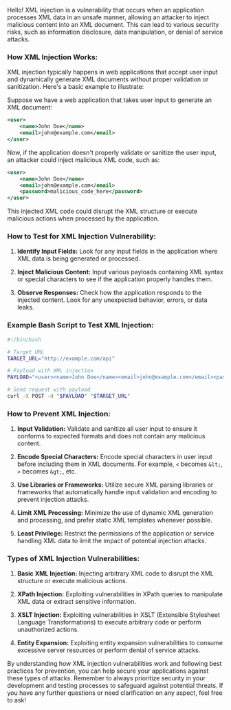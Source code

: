 Hello! XML injection is a vulnerability that occurs when an application processes XML data in an unsafe manner, allowing an attacker to inject malicious content into an XML document. This can lead to various security risks, such as information disclosure, data manipulation, or denial of service attacks.

### How XML Injection Works:

XML injection typically happens in web applications that accept user input and dynamically generate XML documents without proper validation or sanitization. Here's a basic example to illustrate:

Suppose we have a web application that takes user input to generate an XML document:

```xml
<user>
    <name>John Doe</name>
    <email>john@example.com</email>
</user>
```

Now, if the application doesn't properly validate or sanitize the user input, an attacker could inject malicious XML code, such as:

```xml
<user>
    <name>John Doe</name>
    <email>john@example.com</email>
    <password>malicious_code_here</password>
</user>
```

This injected XML code could disrupt the XML structure or execute malicious actions when processed by the application.

### How to Test for XML Injection Vulnerability:

1. **Identify Input Fields:** Look for any input fields in the application where XML data is being generated or processed.

2. **Inject Malicious Content:** Input various payloads containing XML syntax or special characters to see if the application properly handles them.

3. **Observe Responses:** Check how the application responds to the injected content. Look for any unexpected behavior, errors, or data leaks.

### Example Bash Script to Test XML Injection:

```bash
#!/bin/bash

# Target URL
TARGET_URL="http://example.com/api"

# Payload with XML injection
PAYLOAD="<user><name>John Doe</name><email>john@example.com</email><password>malicious_code_here</password></user>"

# Send request with payload
curl -X POST -d "$PAYLOAD" "$TARGET_URL"
```

### How to Prevent XML Injection:

1. **Input Validation:** Validate and sanitize all user input to ensure it conforms to expected formats and does not contain any malicious content.

2. **Encode Special Characters:** Encode special characters in user input before including them in XML documents. For example, `<` becomes `&lt;`, `>` becomes `&gt;`, etc.

3. **Use Libraries or Frameworks:** Utilize secure XML parsing libraries or frameworks that automatically handle input validation and encoding to prevent injection attacks.

4. **Limit XML Processing:** Minimize the use of dynamic XML generation and processing, and prefer static XML templates whenever possible.

5. **Least Privilege:** Restrict the permissions of the application or service handling XML data to limit the impact of potential injection attacks.

### Types of XML Injection Vulnerabilities:

1. **Basic XML Injection:** Injecting arbitrary XML code to disrupt the XML structure or execute malicious actions.

2. **XPath Injection:** Exploiting vulnerabilities in XPath queries to manipulate XML data or extract sensitive information.

3. **XSLT Injection:** Exploiting vulnerabilities in XSLT (Extensible Stylesheet Language Transformations) to execute arbitrary code or perform unauthorized actions.

4. **Entity Expansion:** Exploiting entity expansion vulnerabilities to consume excessive server resources or perform denial of service attacks.

By understanding how XML injection vulnerabilities work and following best practices for prevention, you can help secure your applications against these types of attacks. Remember to always prioritize security in your development and testing processes to safeguard against potential threats. If you have any further questions or need clarification on any aspect, feel free to ask!
